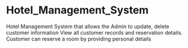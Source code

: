 # Hotel_Management_System
Hotel Management System that allows the Admin to update, delete customer information  View all customer records and reservation details. Customer can reserve a room by providing personal details
